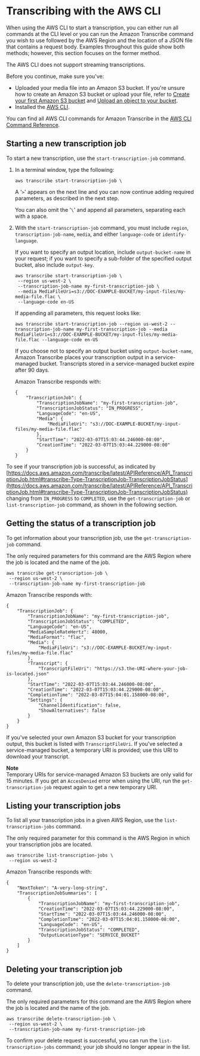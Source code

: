 # Transcribing with the AWS CLI<a name="getting-started-cli"></a>

When using the AWS CLI to start a transcription, you can either run all commands at the CLI level or you can run the Amazon Transcribe command you wish to use followed by the AWS Region and the location of a JSON file that contains a request body\. Examples throughout this guide show both methods; however, this section focuses on the former method\.

The AWS CLI does not support streaming transcriptions\.

Before you continue, make sure you've:
+ Uploaded your media file into an Amazon S3 bucket\. If you're unsure how to create an Amazon S3 bucket or upload your file, refer to [Create your first Amazon S3 bucket](https://docs.aws.amazon.com/AmazonS3/latest/userguide/creating-bucket.html) and [Upload an object to your bucket](https://docs.aws.amazon.com/AmazonS3/latest/userguide/uploading-an-object-bucket.html)\.
+ Installed the [AWS CLI](getting-started.md#getting-started-api)\.

You can find all AWS CLI commands for Amazon Transcribe in the [AWS CLI Command Reference](https://awscli.amazonaws.com/v2/documentation/api/latest/reference/transcribe/index.html#cli-aws-transcribe)\.

## Starting a new transcription job<a name="getting-started-cli-start-job"></a>

To start a new transcription, use the `start-transcription-job` command\.

1. In a terminal window, type the following:

   ```
   aws transcribe start-transcription-job \
   ```

   A '`>`' appears on the next line and you can now continue adding required parameters, as described in the next step\.

   You can also omit the '`\`' and append all parameters, separating each with a space\.

1. With the `start-transcription-job` command, you must include `region`, `transcription-job-name`, `media`, and either `language-code` or `identify-language`\.

   If you want to specify an output location, include `output-bucket-name` in your request; if you want to specify a sub\-folder of the specified output bucket, also include `output-key`\.

   ```
   aws transcribe start-transcription-job \
    --region us-west-2 \
    --transcription-job-name my-first-transcription-job \
    --media MediaFileUri=s3://DOC-EXAMPLE-BUCKET/my-input-files/my-media-file.flac \
    --language-code en-US
   ```

   If appending all parameters, this request looks like:

   ```
   aws transcribe start-transcription-job --region us-west-2 --transcription-job-name my-first-transcription-job --media MediaFileUri=s3://DOC-EXAMPLE-BUCKET/my-input-files/my-media-file.flac --language-code en-US
   ```

   If you choose not to specify an output bucket using `output-bucket-name`, Amazon Transcribe places your transcription output in a service\-managed bucket\. Transcripts stored in a service\-managed bucket expire after 90 days\.

   Amazon Transcribe responds with:

   ```
   {
       "TranscriptionJob": {
           "TranscriptionJobName": "my-first-transcription-job",
           "TranscriptionJobStatus": "IN_PROGRESS",
           "LanguageCode": "en-US",
           "Media": {
               "MediaFileUri": "s3://DOC-EXAMPLE-BUCKET/my-input-files/my-media-file.flac"
           },
           "StartTime": "2022-03-07T15:03:44.246000-08:00",
           "CreationTime": "2022-03-07T15:03:44.229000-08:00"
       }
   }
   ```

To see if your transcription job is successful, as indicated by [https://docs.aws.amazon.com/transcribe/latest/APIReference/API_TranscriptionJob.html#transcribe-Type-TranscriptionJob-TranscriptionJobStatus](https://docs.aws.amazon.com/transcribe/latest/APIReference/API_TranscriptionJob.html#transcribe-Type-TranscriptionJob-TranscriptionJobStatus) changing from `IN_PROGRESS` to `COMPLETED`, use the `get-transcription-job` or `list-transcription-job` command, as shown in the following section\.

## Getting the status of a transcription job<a name="getting-started-cli-get-job"></a>

To get information about your transcription job, use the `get-transcription-job` command\.

The only required parameters for this command are the AWS Region where the job is located and the name of the job\.

```
aws transcribe get-transcription-job \
 --region us-west-2 \
 --transcription-job-name my-first-transcription-job
```

Amazon Transcribe responds with:

```
{
    "TranscriptionJob": {
        "TranscriptionJobName": "my-first-transcription-job",
        "TranscriptionJobStatus": "COMPLETED",
        "LanguageCode": "en-US",
        "MediaSampleRateHertz": 48000,
        "MediaFormat": "flac",
        "Media": {
            "MediaFileUri": "s3://DOC-EXAMPLE-BUCKET/my-input-files/my-media-file.flac"
        },
        "Transcript": {
            "TranscriptFileUri": "https://s3.the-URI-where-your-job-is-located.json"
        },
        "StartTime": "2022-03-07T15:03:44.246000-08:00",
        "CreationTime": "2022-03-07T15:03:44.229000-08:00",
        "CompletionTime": "2022-03-07T15:04:01.158000-08:00",
        "Settings": {
            "ChannelIdentification": false,
            "ShowAlternatives": false
        }
    }
}
```

If you've selected your own Amazon S3 bucket for your transcription output, this bucket is listed with `TranscriptFileUri`\. If you've selected a service\-managed bucket, a temporary URI is provided; use this URI to download your transcript\.

**Note**  
Temporary URIs for service\-managed Amazon S3 buckets are only valid for 15 minutes\. If you get an `AccesDenied` error when using the URI, run the `get-transcription-job` request again to get a new temporary URI\.

## Listing your transcription jobs<a name="getting-started-cli-list-jobs"></a>

To list all your transcription jobs in a given AWS Region, use the `list-transcription-jobs` command\.

The only required parameter for this command is the AWS Region in which your transcription jobs are located\.

```
aws transcribe list-transcription-jobs \
 --region us-west-2
```

Amazon Transcribe responds with:

```
{
    "NextToken": "A-very-long-string",
    "TranscriptionJobSummaries": [
        {
            "TranscriptionJobName": "my-first-transcription-job",
            "CreationTime": "2022-03-07T15:03:44.229000-08:00",
            "StartTime": "2022-03-07T15:03:44.246000-08:00",
            "CompletionTime": "2022-03-07T15:04:01.158000-08:00",
            "LanguageCode": "en-US",
            "TranscriptionJobStatus": "COMPLETED",
            "OutputLocationType": "SERVICE_BUCKET"
        }        
    ]
}
```

## Deleting your transcription job<a name="getting-started-cli-delete-job"></a>

To delete your transcription job, use the `delete-transcription-job` command\.

The only required parameters for this command are the AWS Region where the job is located and the name of the job\.

```
aws transcribe delete-transcription-job \
 --region us-west-2 \
 --transcription-job-name my-first-transcription-job
```

To confirm your delete request is successful, you can run the `list-transcription-jobs` command; your job should no longer appear in the list\.